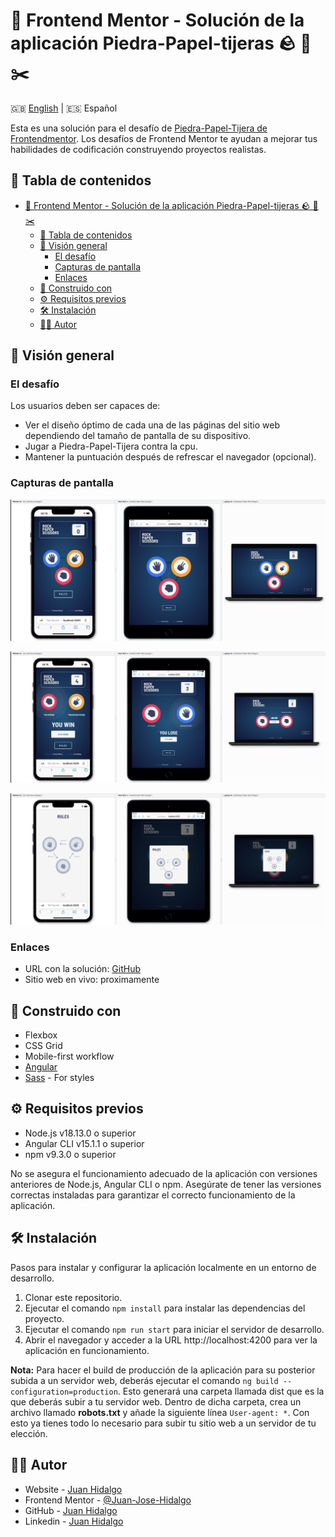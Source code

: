 # 🚀 Frontend Mentor - Solución de la aplicación Piedra-Papel-tijeras 🪨 📰 ✂️
🇬🇧 [English](../README.md) | 🇪🇸 Español

Esta es una solución para el desafío de [Piedra-Papel-Tijera de Frontendmentor](https://www.frontendmentor.io/challenges/rock-paper-scissors-game-pTgwgvgH). Los desafíos de Frontend Mentor te ayudan a mejorar tus habilidades de codificación construyendo proyectos realistas. 

## 📑 Tabla de contenidos

- [🚀 Frontend Mentor - Solución de la aplicación Piedra-Papel-tijeras 🪨 📰 ✂️](#-frontend-mentor---solución-de-la-aplicación-piedra-papel-tijeras---️)
  - [📑 Tabla de contenidos](#-tabla-de-contenidos)
  - [👀 Visión general](#-visión-general)
    - [El desafío](#el-desafío)
    - [Capturas de pantalla](#capturas-de-pantalla)
    - [Enlaces](#enlaces)
  - [🔨 Construido con](#-construido-con)
  - [⚙️ Requisitos previos](#️-requisitos-previos)
  - [🛠️ Instalación](#️-instalación)
  - [👨‍💻 Autor](#-autor)

## 👀 Visión general

### El desafío

Los usuarios deben ser capaces de:

- Ver el diseño óptimo de cada una de las páginas del sitio web dependiendo del tamaño de pantalla de su dispositivo.
- Jugar a Piedra-Papel-Tijera contra la cpu.
- Mantener la puntuación después de refrescar el navegador (opcional).

### Capturas de pantalla

![Start Game](./img/Start%20Game.png)

![Results](./img/Game%20Results.png)

![Rules](./img/Start%20Game%20(1).png)

### Enlaces

- URL con la solución: [GitHub](https://github.com/Juan-Jose-Hidalgo/Rock-paper-scissors)
- Sitio web en vivo: proximamente

## 🔨 Construido con

- Flexbox
- CSS Grid
- Mobile-first workflow
- [Angular](https://angular.io//)
- [Sass](https://sass-lang.com/) - For styles

## ⚙️ Requisitos previos

- Node.js v18.13.0 o superior
- Angular CLI v15.1.1 o superior
- npm v9.3.0 o superior

No se asegura el funcionamiento adecuado de la aplicación con versiones anteriores de Node.js, Angular CLI o npm. Asegúrate de tener las versiones correctas instaladas para garantizar el correcto funcionamiento de la aplicación.

## 🛠️ Instalación

Pasos para instalar y configurar la aplicación localmente en un entorno de desarrollo.

1. Clonar este repositorio.
2. Ejecutar el comando ```npm install``` para instalar las dependencias del proyecto.
3. Ejecutar el comando ```npm run start``` para iniciar el servidor de desarrollo.
4. Abrir el navegador y acceder a la URL http://localhost:4200 para ver la aplicación en funcionamiento.

**Nota:** Para hacer el build de producción de la aplicación para su posterior subida a un servidor web, deberás ejecutar el comando ```ng build --configuration=production```. Esto generará una carpeta llamada dist que es la que deberás subir a tu servidor web. Dentro de dicha carpeta, crea un archivo llamado **robots.txt** y añade la siguiente línea ```User-agent: *```. Con esto ya tienes todo lo necesario para subir tu sitio web a un servidor de tu elección.

## 👨‍💻 Autor
- Website - [Juan Hidalgo](https://jjhidalgo.com)
- Frontend Mentor - [@Juan-Jose-Hidalgo](https://www.frontendmentor.io/profile/Juan-Jose-Hidalgo)
- GitHub - [Juan Hidalgo](https://github.com/Juan-Jose-Hidalgo)
- Linkedin - [Juan Hidalgo](https://www.linkedin.com/in/juan-jos%C3%A9-hidalgo-ya%C3%B1ez-854698b4/)

